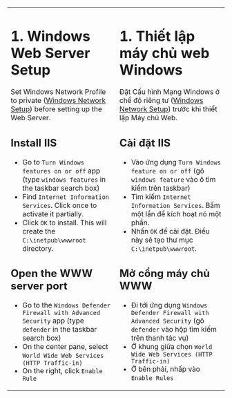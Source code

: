 <table style="border-style: none" >
<tr style="border-style: none">
<td valign="top" width="50%" style="border-style: none">

# 1. Windows Web Server Setup

Set Windows Network Profile to private ([Windows Network Setup](../ClickCounter/1%20Windows%20Network%20Setup.md)) before setting up the Web Server.

## Install IIS

- Go to `Turn Windows features on or off` app (type `windows features` in the taskbar search box)
- Find `Internet Information Services`.  Click once to activate it partially.
- Click `OK` to install.  This will create the `C:\inetpub\wwwroot` directory.

## Open the WWW server port

- Go to the `Windows Defender Firewall with Advanced Security` app (type `defender` in the taskbar search box)
- On the center pane, select `World Wide Web Services (HTTP Traffic-in)`
- On the right, click `Enable Rule`

</td>
<td valign="top" width="50%" style="border-style: none">

# 1. Thiết lập máy chủ web Windows

Đặt Cấu hình Mạng Windows ở chế độ riêng tư ([Windows Network Setup](../ClickCounter/1%20Windows%20Network%20Setup.md)) trước khi thiết lập Máy chủ Web.

## Cài đặt IIS

- Vào ứng dụng `Turn Windows feature on or off` (gõ `windows feature` vào ô tìm kiếm trên taskbar)
- Tìm kiếm `Internet Information Services`. Bấm một lần để kích hoạt nó một phần.
- Nhấn `OK` để cài đặt. Điều này sẽ tạo thư mục `C:\inetpub\wwwroot`.

## Mở cổng máy chủ WWW

- Đi tới ứng dụng `Windows Defender Firewall with Advanced Security` (gõ `defender` vào hộp tìm kiếm trên thanh tác vụ)
- Ở khung giữa chọn `World Wide Web Services (HTTP Traffic-in)`
- Ở bên phải, nhấp vào `Enable Rules`

</td>
</tr>
</table>
